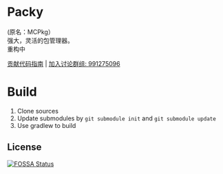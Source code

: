 # Packy
(原名：MCPkg）   
强大，灵活的包管理器。  
重构中

[贡献代码指南](./CONTRIBUTING.md) | [加入讨论群组: 991275096](https://jq.qq.com/?_wv=1027&k=wQu1waPr)

# Build
1. Clone sources
2. Update submodules by `git submodule init` and `git submodule update`
3. Use gradlew to build

## License
[![FOSSA Status](https://app.fossa.com/api/projects/git%2Bgithub.com%2Fsaltedfishclub%2FPacky.svg?type=large)](https://app.fossa.com/projects/git%2Bgithub.com%2Fsaltedfishclub%2FPacky?ref=badge_large)